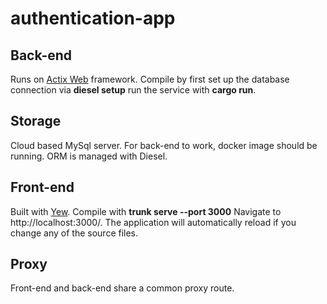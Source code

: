 # authentication-app
## Back-end
Runs on [Actix Web](https://actix.rs/) framework. Compile by first set up the database connection via **diesel setup** run the service with **cargo run**.
## Storage
Cloud based MySql server. For back-end to work, docker image should be running. ORM is managed with Diesel.
## Front-end
Built with [Yew](https://yew.rs/).
Compile with **trunk serve --port 3000** Navigate to http://localhost:3000/. The application will automatically reload if you change any of the source files.
## Proxy
Front-end and back-end share a common proxy route.